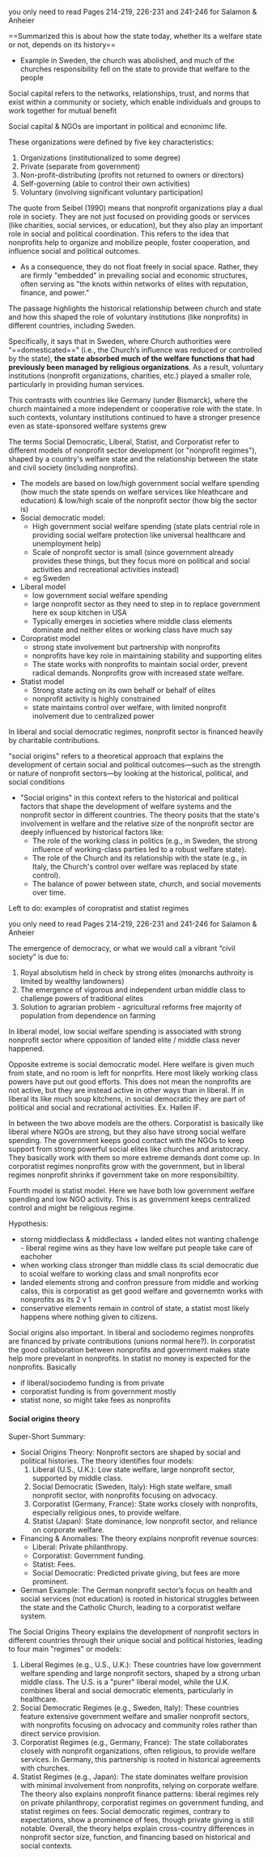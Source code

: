 you only need to read Pages 214-219, 226-231 and 241-246 for Salamon & Anheier

==Summarized this is about how the state today, whether its a welfare state or not, depends on its history==
- Example in Sweden, the church was abolished, and much of the churches responsibility fell on the state to provide that welfare to the people


Social capital refers to the networks, relationships, trust, and norms that exist within a community or society, which enable individuals and groups to work together for mutual benefit

Social capital & NGOs are important in political and ecnonimc life.

These organizations were defined by five key characteristics:
1. Organizations (institutionalized to some degree)
2. Private (separate from government)
3. Non-profit-distributing (profits not returned to owners or directors)
4. Self-governing (able to control their own activities)
5. Voluntary (involving significant voluntary participation)

The quote from Seibel (1990) means that nonprofit organizations play a dual role in society. They are not just focused on providing goods or services (like charities, social services, or education), but they also play an important role in social and political coordination. This refers to the idea that nonprofits help to organize and mobilize people, foster cooperation, and influence social and political outcomes.
- As a consequence, they do not float freely in social space. Rather, they are firmly "embedded" in prevailing social and economic structures, often serving as "the knots within networks of elites with reputation, finance, and power."

The passage highlights the historical relationship between church and state and how this shaped the role of voluntary institutions (like nonprofits) in different countries, including Sweden.

Specifically, it says that in Sweden, where Church authorities were “==domesticated==" (i.e., the Church’s influence was reduced or controlled by the state), **the state absorbed much of the welfare functions that had previously been managed by religious organizations**. As a result, voluntary institutions (nonprofit organizations, charities, etc.) played a smaller role, particularly in providing human services.

This contrasts with countries like Germany (under Bismarck), where the church maintained a more independent or cooperative role with the state. In such contexts, voluntary institutions continued to have a stronger presence even as state-sponsored welfare systems grew

The terms Social Democratic, Liberal, Statist, and Corporatist refer to different models of nonprofit sector development (or "nonprofit regimes"), shaped by a country's welfare state and the relationship between the state and civil society (including nonprofits).
- The models are based on low/high government social welfare spending (how much the state spends on welfare services like hleathcare and education) & low/high scale of the nonprofit sector (how big the sector is)
- Social democratic model:
    - High government social welfare spending (state plats centrial role in providing social welfare protection like universal healthcare and unemployment help)
    - Scale of nonprofit sector is small (since government already provides these things, but they focus more on political and social activities and recreational activities instead)
    - eg Sweden
- Liberal model
    - low government social welfare spending
    - large nonprofit sector as they need to step in to replace government here ex soup kitchen in USA
    - Typically emerges in societies where middle class elements dominate and neither elites or working class have much say
- Coropratist model
    - strong state involvement but partnership with nonprofits
    - nonprofits have key role in maintaining stability and supporting elites
    - The state works with nonprofits to maintain social order, prevent radical demands. Nonprofits grow with increased state welfare.
- Statist model
    - Strong state acting on its own behalf or behalf of elites
    - nonprofit activity is highly constrained
    - state maintains control over welfare, with limited nonprofit inolvement due to centralized power

In liberal and social democratic regimes, nonprofit sector is financed heavily by charitable contributions.

"social origins" refers to a theoretical approach that explains the development of certain social and political outcomes—such as the strength or nature of nonprofit sectors—by looking at the historical, political, and social conditions

* "Social origins" in this context refers to the historical and political factors that shape the development of welfare systems and the nonprofit sector in different countries. The theory posits that the state's involvement in welfare and the relative size of the nonprofit sector are deeply influenced by historical factors like:
    * The role of the working class in politics (e.g., in Sweden, the strong influence of working-class parties led to a robust welfare state).
    * The role of the Church and its relationship with the state (e.g., in Italy, the Church's control over welfare was replaced by state control).
    * The balance of power between state, church, and social movements over time.

Left to do: examples of coropratist and statist regimes



you only need to read Pages 214-219, 226-231 and 241-246 for Salamon & Anheier

The emergence of democracy, or what we would call a vibrant “civil society” is due to:
1. Royal absolutism held in check by strong elites (monarchs authroity is limited by wealthy landowners)
2. The emergence of vigorous and independent urban middle class to challenge powers of traditional elites
3. Solution to agrarian problem - agricultural reforms free majority of population from dependence on farming

In liberal model, low social welfare spending is associated with strong nonprofit sector where opposition of landed elite / middle class never happened.

Opposite extreme is social democratic model. Here welfare is given much from state, and no room is left for nonprfits. Here most likely working class powers have put out good efforts. This does not mean the nonprofits are not active, but they are instead active in other ways than in liberal. If in liberal its like much soup kitchens, in social democratic they are part of political and social and recrational activities. Ex. Hallen IF.

In between the two above models are the others. Corporatist is basically like liberal where NGOs are strong, but they also have strong social welfare spending. The government keeps good contact with the NGOs to keep support from strong powerful social elites like churches and aristocracy. They basically work with them so more extreme demands dont come up. In corporatist regimes nonprofits grow with the government, but in liberal regimes nonprofit shrinks if government take on more responsibiltity.

Fourth model is statist model. Here we have both low government welfare spending and low NGO activity. This is as government keeps centralized control and might be religious regime.

Hypothesis:
- storng middleclass & middleclass + landed elites not wanting challenge - liberal regime wins as they have low welfare put people take care of eachoher
- when working class stronger than middle class its scial democratic due to scoial welfare to working class and small nonprofits ecor
- landed elements strong and confron pressure from middle and working calss, this is corporatist as get good welfare and governemtn works with nonprofits  as its 2 v 1
- conservative elements remain in control of state, a statist most likely happens where nothing given to citizens.

Social origins also important. In liberal and sociodemo regimes nonprofits are financed by private contributions (unions normal here?). In corporatist the good collaboration between nonprofits and government makes state help more prevelant in nonprofits. In statist no money is expected for the nonprofits.
Basically
- if liberal/sociodemo funding is from private
- corporatist funding is from government mostly
- statist none, so might take fees as nonprofits


#### Social origins theory


Super-Short Summary:
* Social Origins Theory: Nonprofit sectors are shaped by social and political histories. The theory identifies four models:
    1. Liberal (U.S., U.K.): Low state welfare, large nonprofit sector, supported by middle class.
    2. Social Democratic (Sweden, Italy): High state welfare, small nonprofit sector, with nonprofits focusing on advocacy.
    3. Corporatist (Germany, France): State works closely with nonprofits, especially religious ones, to provide welfare.
    4. Statist (Japan): State dominance, low nonprofit sector, and reliance on corporate welfare.
* Financing & Anomalies: The theory explains nonprofit revenue sources:
    * Liberal: Private philanthropy.
    * Corporatist: Government funding.
    * Statist: Fees.
    * Social Democratic: Predicted private giving, but fees are more prominent.
* German Example: The German nonprofit sector’s focus on health and social services (not education) is rooted in historical struggles between the state and the Catholic Church, leading to a corporatist welfare system.

The Social Origins Theory explains the development of nonprofit sectors in different countries through their unique social and political histories, leading to four main "regimes" or models:
1. Liberal Regimes (e.g., U.S., U.K.): These countries have low government welfare spending and large nonprofit sectors, shaped by a strong urban middle class. The U.S. is a "purer" liberal model, while the U.K. combines liberal and social democratic elements, particularly in healthcare.
2. Social Democratic Regimes (e.g., Sweden, Italy): These countries feature extensive government welfare and smaller nonprofit sectors, with nonprofits focusing on advocacy and community roles rather than direct service provision.
3. Corporatist Regimes (e.g., Germany, France): The state collaborates closely with nonprofit organizations, often religious, to provide welfare services. In Germany, this partnership is rooted in historical agreements with churches.
4. Statist Regimes (e.g., Japan): The state dominates welfare provision with minimal involvement from nonprofits, relying on corporate welfare.
The theory also explains nonprofit finance patterns: liberal regimes rely on private philanthropy, corporatist regimes on government funding, and statist regimes on fees. Social democratic regimes, contrary to expectations, show a prominence of fees, though private giving is still notable.
Overall, the theory helps explain cross-country differences in nonprofit sector size, function, and financing based on historical and social contexts.


